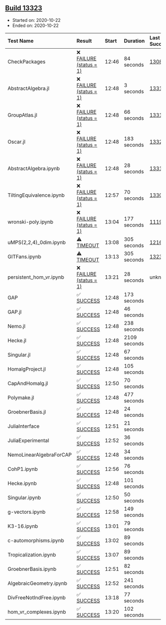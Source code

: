 ## [Build 13323](https://oscarci.mathematik.uni-kl.de/job/oscar/13323/)

* Started on: 2020-10-22
* Ended on: 2020-10-22

| Test Name    | Result | Start | Duration | Last Success | First Failure |
|:-------------|:-------|:------|:---------|:-------------|:--------------|
| CheckPackages | ❌ [FAILURE (status = 1)](https://oscarci.mathematik.uni-kl.de/job/oscar/13323/artifact/logs/build-13323/CheckPackages.log) | 12:46 | 84 seconds | [13085](https://oscarci.mathematik.uni-kl.de/job/oscar/13085/) | [13086](https://oscarci.mathematik.uni-kl.de/job/oscar/13086/) |
| AbstractAlgebra.jl | ❌ [FAILURE (status = 1)](https://oscarci.mathematik.uni-kl.de/job/oscar/13323/artifact/logs/build-13323/AbstractAlgebra.jl.log) | 12:48 | 3 seconds | [13315](https://oscarci.mathematik.uni-kl.de/job/oscar/13315/) | [13316](https://oscarci.mathematik.uni-kl.de/job/oscar/13316/) |
| GroupAtlas.jl | ❌ [FAILURE (status = 1)](https://oscarci.mathematik.uni-kl.de/job/oscar/13323/artifact/logs/build-13323/GroupAtlas.jl.log) | 12:48 | 66 seconds | [13311](https://oscarci.mathematik.uni-kl.de/job/oscar/13311/) | [13312](https://oscarci.mathematik.uni-kl.de/job/oscar/13312/) |
| Oscar.jl | ❌ [FAILURE (status = 1)](https://oscarci.mathematik.uni-kl.de/job/oscar/13323/artifact/logs/build-13323/Oscar.jl.log) | 12:48 | 183 seconds | [13321](https://oscarci.mathematik.uni-kl.de/job/oscar/13321/) | [13322](https://oscarci.mathematik.uni-kl.de/job/oscar/13322/) |
| AbstractAlgebra.ipynb | ❌ [FAILURE (status = 1)](https://oscarci.mathematik.uni-kl.de/job/oscar/13323/artifact/logs/build-13323/AbstractAlgebra.ipynb.log) | 12:48 | 28 seconds | [13315](https://oscarci.mathematik.uni-kl.de/job/oscar/13315/) | [13316](https://oscarci.mathematik.uni-kl.de/job/oscar/13316/) |
| TiltingEquivalence.ipynb | ❌ [FAILURE (status = 1)](https://oscarci.mathematik.uni-kl.de/job/oscar/13323/artifact/logs/build-13323/TiltingEquivalence.ipynb.log) | 12:57 | 70 seconds | [13301](https://oscarci.mathematik.uni-kl.de/job/oscar/13301/) | [13302](https://oscarci.mathematik.uni-kl.de/job/oscar/13302/) |
| wronski-poly.ipynb | ❌ [FAILURE (status = 1)](https://oscarci.mathematik.uni-kl.de/job/oscar/13323/artifact/logs/build-13323/wronski-poly.ipynb.log) | 13:04 | 177 seconds | [11192](https://oscarci.mathematik.uni-kl.de/job/oscar/11192/) | [11193](https://oscarci.mathematik.uni-kl.de/job/oscar/11193/) |
| uMPS(2,2,4)_0dim.ipynb | ⚠ [TIMEOUT](https://oscarci.mathematik.uni-kl.de/job/oscar/13323/artifact/logs/build-13323/uMPS-2-2-4-_0dim.ipynb.log) | 13:08 | 305 seconds | [12167](https://oscarci.mathematik.uni-kl.de/job/oscar/12167/) | [12168](https://oscarci.mathematik.uni-kl.de/job/oscar/12168/) |
| GITFans.ipynb | ⚠ [TIMEOUT](https://oscarci.mathematik.uni-kl.de/job/oscar/13323/artifact/logs/build-13323/GITFans.ipynb.log) | 13:13 | 305 seconds | [13234](https://oscarci.mathematik.uni-kl.de/job/oscar/13234/) | [13235](https://oscarci.mathematik.uni-kl.de/job/oscar/13235/) |
| persistent_hom_vr.ipynb | ❌ [FAILURE (status = 1)](https://oscarci.mathematik.uni-kl.de/job/oscar/13323/artifact/logs/build-13323/persistent_hom_vr.ipynb.log) | 13:21 | 28 seconds | unknown | unknown |
| GAP | ✅ [SUCCESS](https://oscarci.mathematik.uni-kl.de/job/oscar/13323/artifact/logs/build-13323/GAP.log) | 12:48 | 173 seconds |  |  |
| GAP.jl | ✅ [SUCCESS](https://oscarci.mathematik.uni-kl.de/job/oscar/13323/artifact/logs/build-13323/GAP.jl.log) | 12:48 | 46 seconds |  |  |
| Nemo.jl | ✅ [SUCCESS](https://oscarci.mathematik.uni-kl.de/job/oscar/13323/artifact/logs/build-13323/Nemo.jl.log) | 12:48 | 238 seconds |  |  |
| Hecke.jl | ✅ [SUCCESS](https://oscarci.mathematik.uni-kl.de/job/oscar/13323/artifact/logs/build-13323/Hecke.jl.log) | 12:48 | 2109 seconds |  |  |
| Singular.jl | ✅ [SUCCESS](https://oscarci.mathematik.uni-kl.de/job/oscar/13323/artifact/logs/build-13323/Singular.jl.log) | 12:48 | 67 seconds |  |  |
| HomalgProject.jl | ✅ [SUCCESS](https://oscarci.mathematik.uni-kl.de/job/oscar/13323/artifact/logs/build-13323/HomalgProject.jl.log) | 12:48 | 105 seconds |  |  |
| CapAndHomalg.jl | ✅ [SUCCESS](https://oscarci.mathematik.uni-kl.de/job/oscar/13323/artifact/logs/build-13323/CapAndHomalg.jl.log) | 12:50 | 70 seconds |  |  |
| Polymake.jl | ✅ [SUCCESS](https://oscarci.mathematik.uni-kl.de/job/oscar/13323/artifact/logs/build-13323/Polymake.jl.log) | 12:48 | 477 seconds |  |  |
| GroebnerBasis.jl | ✅ [SUCCESS](https://oscarci.mathematik.uni-kl.de/job/oscar/13323/artifact/logs/build-13323/GroebnerBasis.jl.log) | 12:48 | 24 seconds |  |  |
| JuliaInterface | ✅ [SUCCESS](https://oscarci.mathematik.uni-kl.de/job/oscar/13323/artifact/logs/build-13323/JuliaInterface.log) | 12:51 | 21 seconds |  |  |
| JuliaExperimental | ✅ [SUCCESS](https://oscarci.mathematik.uni-kl.de/job/oscar/13323/artifact/logs/build-13323/JuliaExperimental.log) | 12:52 | 36 seconds |  |  |
| NemoLinearAlgebraForCAP | ✅ [SUCCESS](https://oscarci.mathematik.uni-kl.de/job/oscar/13323/artifact/logs/build-13323/NemoLinearAlgebraForCAP.log) | 12:48 | 34 seconds |  |  |
| CohP1.ipynb | ✅ [SUCCESS](https://oscarci.mathematik.uni-kl.de/job/oscar/13323/artifact/logs/build-13323/CohP1.ipynb.log) | 12:56 | 76 seconds |  |  |
| Hecke.ipynb | ✅ [SUCCESS](https://oscarci.mathematik.uni-kl.de/job/oscar/13323/artifact/logs/build-13323/Hecke.ipynb.log) | 12:48 | 101 seconds |  |  |
| Singular.ipynb | ✅ [SUCCESS](https://oscarci.mathematik.uni-kl.de/job/oscar/13323/artifact/logs/build-13323/Singular.ipynb.log) | 12:50 | 50 seconds |  |  |
| g-vectors.ipynb | ✅ [SUCCESS](https://oscarci.mathematik.uni-kl.de/job/oscar/13323/artifact/logs/build-13323/g-vectors.ipynb.log) | 12:58 | 149 seconds |  |  |
| K3-16.ipynb | ✅ [SUCCESS](https://oscarci.mathematik.uni-kl.de/job/oscar/13323/artifact/logs/build-13323/K3-16.ipynb.log) | 13:01 | 79 seconds |  |  |
| c-automorphisms.ipynb | ✅ [SUCCESS](https://oscarci.mathematik.uni-kl.de/job/oscar/13323/artifact/logs/build-13323/c-automorphisms.ipynb.log) | 13:02 | 89 seconds |  |  |
| Tropicalization.ipynb | ✅ [SUCCESS](https://oscarci.mathematik.uni-kl.de/job/oscar/13323/artifact/logs/build-13323/Tropicalization.ipynb.log) | 13:07 | 89 seconds |  |  |
| GroebnerBasis.ipynb | ✅ [SUCCESS](https://oscarci.mathematik.uni-kl.de/job/oscar/13323/artifact/logs/build-13323/GroebnerBasis.ipynb.log) | 12:51 | 82 seconds |  |  |
| AlgebraicGeometry.ipynb | ✅ [SUCCESS](https://oscarci.mathematik.uni-kl.de/job/oscar/13323/artifact/logs/build-13323/AlgebraicGeometry.ipynb.log) | 12:52 | 241 seconds |  |  |
| DivFreeNotIndFree.ipynb | ✅ [SUCCESS](https://oscarci.mathematik.uni-kl.de/job/oscar/13323/artifact/logs/build-13323/DivFreeNotIndFree.ipynb.log) | 13:18 | 77 seconds |  |  |
| hom_vr_complexes.ipynb | ✅ [SUCCESS](https://oscarci.mathematik.uni-kl.de/job/oscar/13323/artifact/logs/build-13323/hom_vr_complexes.ipynb.log) | 13:20 | 102 seconds |  |  |

